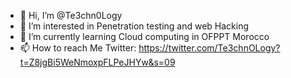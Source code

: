 - 👋 Hi, I’m @Te3chn0Logy
- 👀 I’m interested in Penetration testing and web Hacking
- 🌱 I’m currently learning Cloud computing in OFPPT Morocco
- 📫 How to reach Me Twitter: https://twitter.com/Te3chnOLogy?t=Z8jgBi5WeNmoxpFLPeJHYw&s=09

<!---
Te3chn0Logy/Te3chn0Logy is a ✨ special ✨ repository because its `README.md` (this file) appears on your GitHub profile.
You can click the Preview link to take a look at your changes.
--->
